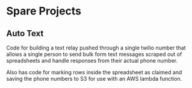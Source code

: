 # Spare Projects

## Auto Text

Code for building a text relay pushed through a single twilio number
that allows a single person to send bulk form text messages scraped
out of spreadsheets and handle responses from their actual phone
number.

Also has code for marking rows inside the spreadsheet as claimed and
saving the phone numbers to S3 for use with an AWS lambda function.
